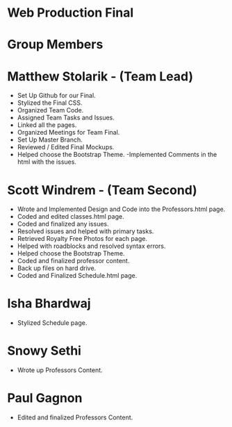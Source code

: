 # Web Production Final

# Group Members

# Matthew Stolarik - (Team Lead)
- Set Up Github for our Final.
- Stylized the Final CSS.
- Organized Team Code.
- Assigned Team Tasks and Issues.
- Linked all the pages.
- Organized Meetings for Team Final.
- Set Up Master Branch.
- Reviewed / Edited Final Mockups.
- Helped choose the Bootstrap Theme.
-Implemented Comments in the html with the issues.

# Scott Windrem - (Team Second)
- Wrote and Implemented Design and Code into the Professors.html page.
- Coded and edited classes.html page.
- Coded and finalized any issues.
- Resolved issues and helped with primary tasks.
- Retrieved Royalty Free Photos for each page.
- Helped with roadblocks and resolved syntax errors.
- Helped choose the Bootstrap Theme.
- Coded and finalized professor content.
- Back up files on hard drive.
- Coded and Finalized Schedule.html page.

# Isha Bhardwaj
- Stylized Schedule page.

# Snowy Sethi
- Wrote up Professors Content.

# Paul Gagnon
- Edited and finalized Professors Content.
